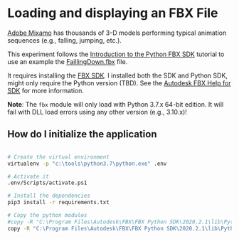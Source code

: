 # Loading and displaying an FBX File

[Adobe Mixamo](https://www.mixamo.com/) has thousands of 3-D models performing typical animation sequences (e.g., falling, jumping, etc.).

This experiment follows the [Introduction to the Python FBX SDK](https://www.youtube.com/watch?v=OgT1B69BqWg&ab_channel=AutodeskScriptingandSDKLearningChannel) tutorial to use an example the [FaillingDown.fbx](FaillingDown.fbx) file.

It requires installing the [FBX SDK](https://www.autodesk.com/products/fbx/overview). I installed both the SDK and Python SDK, might only require the Python version (TBD). See the [Autodesk FBX Help for SDK](https://download.autodesk.com/us/fbx/20112/fbx_sdk_help/index.html?url=WS1a9193826455f5ff-150b16da11960d83164-6bff.htm,topicNumber=d0e1422) for more information.

**Note**: The `fbx` module will only load with Python 3.7.x 64-bit edition. It will fail with DLL load errors using any other version (e.g., 3.10.x)!

## How do I initialize the application

```sh

# Create the virtual environment
virtualenv -p "c:\tools\python3.7\python.exe" .env

# Activate it
.env/Scripts/activate.ps1

# Install the dependencies
pip3 install -r requirements.txt

# Copy the python modules
#copy -R "C:\Program Files\Autodesk\FBX\FBX Python SDK\2020.2.1\lib\Python37_x64" ".env\Lib\site-packages"
copy -R "C:\Program Files\Autodesk\FBX\FBX Python SDK\2020.2.1\lib\Python37_x64" "C:\tools\python3.7\Lib\site-packages"
```
